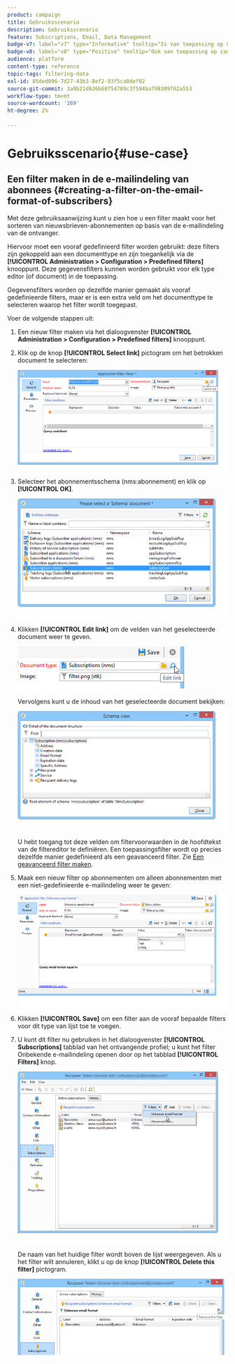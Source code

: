 ```yaml
---
product: campaign
title: Gebruiksscenario
description: Gebruiksscenario
feature: Subscriptions, Email, Data Management
badge-v7: label="v7" type="Informative" tooltip="Is van toepassing op Campaign Classic v7"
badge-v8: label="v8" type="Positive" tooltip="Ook van toepassing op campagne v8"
audience: platform
content-type: reference
topic-tags: filtering-data
exl-id: 85ded096-7d27-41b3-8ef2-93f5ca8def82
source-git-commit: 3a9b21d626b60754789c3f594ba798309f62a553
workflow-type: tm+mt
source-wordcount: '269'
ht-degree: 2%

---
```


# Gebruiksscenario{#use-case}



## Een filter maken in de e-mailindeling van abonnees {#creating-a-filter-on-the-email-format-of-subscribers}

Met deze gebruiksaanwijzing kunt u zien hoe u een filter maakt voor het sorteren van nieuwsbrieven-abonnementen op basis van de e-mailindeling van de ontvanger.

Hiervoor moet een vooraf gedefinieerd filter worden gebruikt: deze filters zijn gekoppeld aan een documenttype en zijn toegankelijk via de **[!UICONTROL Administration > Configuration > Predefined filters]** knooppunt. Deze gegevensfilters kunnen worden gebruikt voor elk type editor (of document) in de toepassing.

Gegevensfilters worden op dezelfde manier gemaakt als vooraf gedefinieerde filters, maar er is een extra veld om het documenttype te selecteren waarop het filter wordt toegepast.

Voer de volgende stappen uit:

1. Een nieuw filter maken via het dialoogvenster **[!UICONTROL Administration > Configuration > Predefined filters]** knooppunt.
1. Klik op de knop **[!UICONTROL Select link]** pictogram om het betrokken document te selecteren:

   ![](assets/s_ncs_user_filter_choose_schema.png)

1. Selecteer het abonnementsschema (nms:abonnement) en klik op **[!UICONTROL OK]**.

   ![](assets/s_ncs_user_filter_select_schema.png)

1. Klikken **[!UICONTROL Edit link]** om de velden van het geselecteerde document weer te geven.

   ![](assets/s_ncs_user_filter_edit_schema.png)

   Vervolgens kunt u de inhoud van het geselecteerde document bekijken:

   ![](assets/s_ncs_user_filter_view_schema.png)

   U hebt toegang tot deze velden om filtervoorwaarden in de hoofdtekst van de filtereditor te definiëren. Een toepassingsfilter wordt op precies dezelfde manier gedefinieerd als een geavanceerd filter. Zie [Een geavanceerd filter maken](../../platform/using/creating-filters.md#creating-an-advanced-filter).

1. Maak een nieuw filter op abonnementen om alleen abonnementen met een niet-gedefinieerde e-mailindeling weer te geven:

   ![](assets/s_ncs_user_filter_parameters.png)

1. Klikken **[!UICONTROL Save]** om een filter aan de vooraf bepaalde filters voor dit type van lijst toe te voegen.
1. U kunt dit filter nu gebruiken in het dialoogvenster **[!UICONTROL Subscriptions]** tabblad van het ontvangende profiel; u kunt het filter Onbekende e-mailindeling openen door op het tabblad **[!UICONTROL Filters]** knop.

   ![](assets/s_ncs_user_filter_on_events.png)

   De naam van het huidige filter wordt boven de lijst weergegeven. Als u het filter wilt annuleren, klikt u op de knop **[!UICONTROL Delete this filter]** pictogram.

   ![](assets/s_ncs_user_filter_on_subscriptions.png)
